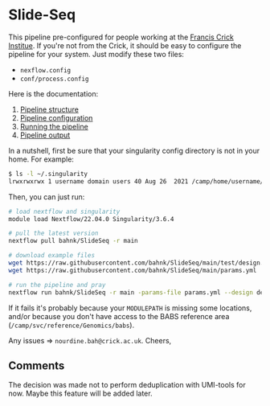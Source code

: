 
# Slide-Seq

This pipeline pre-configured for people working at the [Francis Crick Institue](https://www.crick.ac.uk/?gclid=EAIaIQobChMIodDA66K59wIVF-vtCh3_SwEJEAAYAiAAEgKrkvD_BwE).
If you're not from the Crick, it should be easy to configure the pipeline for your system.
Just modify these two files:

 * `nexflow.config`
 * `conf/process.config`

Here is the documentation:

 1. [Pipeline structure](doc/structure.md)
 2. [Pipeline configuration](doc/config.md)
 3. [Running the pipeline](doc/run.md)
 4. [Pipeline output](doc/output.md)


In a nutshell, first be sure that your singularity config directory is not in your home.
For example:

```bash
$ ls -l ~/.singularity
lrwxrwxrwx 1 username domain users 40 Aug 26  2021 /camp/home/username/.singularity -> /camp/stp/babs/working/username/.singularity
```

Then, you can just run:

```bash
# load nextflow and singularity
module load Nextflow/22.04.0 Singularity/3.6.4

# pull the latest version
nextflow pull bahnk/SlideSeq -r main

# download example files
wget https://raw.githubusercontent.com/bahnk/SlideSeq/main/test/design.csv
wget https://raw.githubusercontent.com/bahnk/SlideSeq/main/params.yml

# run the pipeline and pray
nextflow run bahnk/SlideSeq -r main -params-file params.yml --design design.csv
```

If it fails it's probably because your `MODULEPATH` is missing some locations, and/or because you don't have access to the BABS reference area (`/camp/svc/reference/Genomics/babs`).

Any issues => `nourdine.bah@crick.ac.uk`. Cheers,

## Comments

The decision was made not to perform deduplication with UMI-tools for now.
Maybe this feature will be added later.

